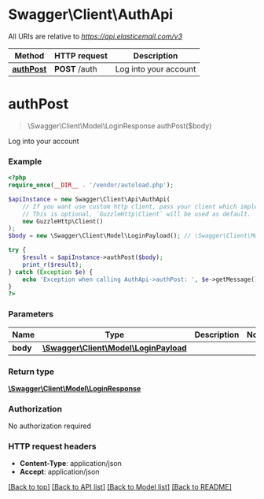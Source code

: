 # Swagger\Client\AuthApi

All URIs are relative to *https://api.elasticemail.com/v3*

Method | HTTP request | Description
------------- | ------------- | -------------
[**authPost**](AuthApi.md#authPost) | **POST** /auth | Log into your account


# **authPost**
> \Swagger\Client\Model\LoginResponse authPost($body)

Log into your account

### Example
```php
<?php
require_once(__DIR__ . '/vendor/autoload.php');

$apiInstance = new Swagger\Client\Api\AuthApi(
    // If you want use custom http client, pass your client which implements `GuzzleHttp\ClientInterface`.
    // This is optional, `GuzzleHttp\Client` will be used as default.
    new GuzzleHttp\Client()
);
$body = new \Swagger\Client\Model\LoginPayload(); // \Swagger\Client\Model\LoginPayload | 

try {
    $result = $apiInstance->authPost($body);
    print_r($result);
} catch (Exception $e) {
    echo 'Exception when calling AuthApi->authPost: ', $e->getMessage(), PHP_EOL;
}
?>
```

### Parameters

Name | Type | Description  | Notes
------------- | ------------- | ------------- | -------------
 **body** | [**\Swagger\Client\Model\LoginPayload**](../Model/LoginPayload.md)|  |

### Return type

[**\Swagger\Client\Model\LoginResponse**](../Model/LoginResponse.md)

### Authorization

No authorization required

### HTTP request headers

 - **Content-Type**: application/json
 - **Accept**: application/json

[[Back to top]](#) [[Back to API list]](../../README.md#documentation-for-api-endpoints) [[Back to Model list]](../../README.md#documentation-for-models) [[Back to README]](../../README.md)

